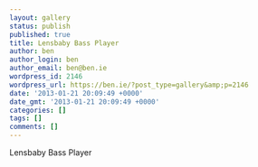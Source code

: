 ```yaml
---
layout: gallery
status: publish
published: true
title: Lensbaby Bass Player
author: ben
author_login: ben
author_email: ben@ben.ie
wordpress_id: 2146
wordpress_url: https://ben.ie/?post_type=gallery&amp;p=2146
date: '2013-01-21 20:09:49 +0000'
date_gmt: '2013-01-21 20:09:49 +0000'
categories: []
tags: []
comments: []
---
```

<p>Lensbaby Bass Player</p>
